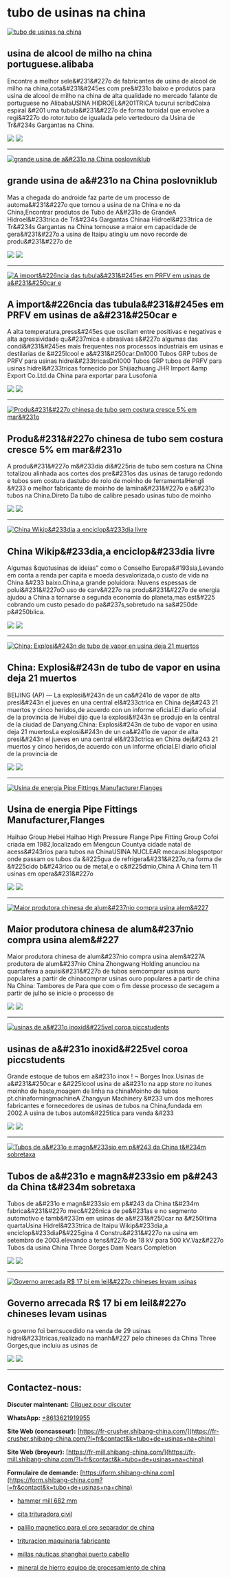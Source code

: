 # tubo de usinas na china

<a href="https://swt.shibang-china.com/?l=fr&img&k=tubo+de+usinas+na+china" target="_blank">![tubo de usinas na china](http://static.shibang-china.com/all-800x300/1367.jpg)</a>

## usina de alcool de milho na china portuguese.alibaba
Encontre a melhor sele&#231&#227o de fabricantes de usina de alcool de milho na china,cota&#231&#245es com pre&#231o baixo e produtos para usina de alcool de milho na china de alta qualidade no mercado falante de portuguese no AlibabaUSINA HIDROEL&#201TRICA tucurui scribdCaixa espiral &#201 uma tubula&#231&#227o de forma toroidal que envolve a regi&#227o do rotor.tubo de igualada pelo vertedouro da Usina de Tr&#234s Gargantas na China.


<a href="https://whatsapp.shibangsoft.com/WhatsApp.php" target="_blank" title="WhatsApp">![](http://static.shibang-china.com/icon/whatsapp.png)</a> <a href="https://swt.shibang-china.com/?l=fr&icon&k=tubo+de+usinas+na+china" target="_blank">![](http://static.shibang-china.com/icon/chat-fr.png)</a>

---

<a href="https://swt.shibang-china.com/?l=fr&img&k=tubo+de+usinas+na+china" target="_blank">![grande usina de a&#231o na China poslovniklub](http://static.shibang-china.com/all-800x300/410.jpg)</a>

## grande usina de a&#231o na China poslovniklub
Mas a chegada do androide faz parte de um processo de automa&#231&#227o que tornou a usina de na China e no da China,Encontrar produtos de Tubo de A&#231o de GrandeA Hidroel&#233trica de Tr&#234s Gargantas Chinaa Hidroel&#233trica de Tr&#234s Gargantas na China tornouse a maior em capacidade de gera&#231&#227o.a usina de Itaipu atingiu um novo recorde de produ&#231&#227o de


<a href="https://whatsapp.shibangsoft.com/WhatsApp.php" target="_blank" title="WhatsApp">![](http://static.shibang-china.com/icon/whatsapp.png)</a> <a href="https://swt.shibang-china.com/?l=fr&icon&k=tubo+de+usinas+na+china" target="_blank">![](http://static.shibang-china.com/icon/chat-fr.png)</a>

---

<a href="https://swt.shibang-china.com/?l=fr&img&k=tubo+de+usinas+na+china" target="_blank">![A import&#226ncia das tubula&#231&#245es em PRFV em usinas de a&#231&#250car e](http://static.shibang-china.com/all-800x300/344.jpg)</a>

## A import&#226ncia das tubula&#231&#245es em PRFV em usinas de a&#231&#250car e
A alta temperatura,press&#245es que oscilam entre positivas e negativas e alta agressividade qu&#237mica e abrasivas s&#227o algumas das condi&#231&#245es mais frequentes nos processos industriais em usinas e destilarias de &#225lcool e a&#231&#250car.Dn1000 Tubos GRP tubos de PRFV para usinas hidrel&#233tricasDn1000 Tubos GRP tubos de PRFV para usinas hidrel&#233tricas fornecido por Shijiazhuang JHR Import &amp Export Co.Ltd.da China para exportar para Lusofonia


<a href="https://whatsapp.shibangsoft.com/WhatsApp.php" target="_blank" title="WhatsApp">![](http://static.shibang-china.com/icon/whatsapp.png)</a> <a href="https://swt.shibang-china.com/?l=fr&icon&k=tubo+de+usinas+na+china" target="_blank">![](http://static.shibang-china.com/icon/chat-fr.png)</a>

---

<a href="https://swt.shibang-china.com/?l=fr&img&k=tubo+de+usinas+na+china" target="_blank">![Produ&#231&#227o chinesa de tubo sem costura cresce 5% em mar&#231o](http://static.shibang-china.com/all-800x300/101.jpg)</a>

## Produ&#231&#227o chinesa de tubo sem costura cresce 5% em mar&#231o
A produ&#231&#227o m&#233dia di&#225ria de tubo sem costura na China totalizou alinhada aos cortes dos pre&#231os das usinas de tarugo redondo e tubos sem costura dastubo de rolo de moinho de ferramentalHengli &#233 o melhor fabricante de moinho de lamina&#231&#227o e a&#231o tubos na China.Direto Da tubo de calibre pesado usinas tubo de moinho


<a href="https://whatsapp.shibangsoft.com/WhatsApp.php" target="_blank" title="WhatsApp">![](http://static.shibang-china.com/icon/whatsapp.png)</a> <a href="https://swt.shibang-china.com/?l=fr&icon&k=tubo+de+usinas+na+china" target="_blank">![](http://static.shibang-china.com/icon/chat-fr.png)</a>

---

<a href="https://swt.shibang-china.com/?l=fr&img&k=tubo+de+usinas+na+china" target="_blank">![China Wikip&#233dia,a enciclop&#233dia livre](http://static.shibang-china.com/all-800x300/89.jpg)</a>

## China Wikip&#233dia,a enciclop&#233dia livre
Algumas &quotusinas de ideias" como o Conselho Europa&#193sia,Levando em conta a renda per capita e moeda desvalorizada,o custo de vida na China &#233 baixo.China,a grande poluidora: Nuvens espessas de polui&#231&#227oO uso de carv&#227o na produ&#231&#227o de energia ajudou a China a tornarse a segunda economia do planeta,mas est&#225 cobrando um custo pesado do pa&#237s,sobretudo na sa&#250de p&#250blica.


<a href="https://whatsapp.shibangsoft.com/WhatsApp.php" target="_blank" title="WhatsApp">![](http://static.shibang-china.com/icon/whatsapp.png)</a> <a href="https://swt.shibang-china.com/?l=fr&icon&k=tubo+de+usinas+na+china" target="_blank">![](http://static.shibang-china.com/icon/chat-fr.png)</a>

---

<a href="https://swt.shibang-china.com/?l=fr&img&k=tubo+de+usinas+na+china" target="_blank">![China: Explosi&#243n de tubo de vapor en usina deja 21 muertos](http://static.shibang-china.com/all-800x300/1344.jpg)</a>

## China: Explosi&#243n de tubo de vapor en usina deja 21 muertos
BEIJING (AP) — La explosi&#243n de un ca&#241o de vapor de alta presi&#243n el jueves en una central el&#233ctrica en China dej&#243 21 muertos y cinco heridos,de acuerdo con un informe oficial.El diario oficial de la provincia de Hubei dijo que la explosi&#243n se produjo en la central de la ciudad de Danyang.China: Explosi&#243n de tubo de vapor en usina deja 21 muertosLa explosi&#243n de un ca&#241o de vapor de alta presi&#243n el jueves en una central el&#233ctrica en China dej&#243 21 muertos y cinco heridos,de acuerdo con un informe oficial.El diario oficial de la provincia de


<a href="https://whatsapp.shibangsoft.com/WhatsApp.php" target="_blank" title="WhatsApp">![](http://static.shibang-china.com/icon/whatsapp.png)</a> <a href="https://swt.shibang-china.com/?l=fr&icon&k=tubo+de+usinas+na+china" target="_blank">![](http://static.shibang-china.com/icon/chat-fr.png)</a>

---

<a href="https://swt.shibang-china.com/?l=fr&img&k=tubo+de+usinas+na+china" target="_blank">![Usina de energia Pipe Fittings Manufacturer,Flanges](http://static.shibang-china.com/all-800x300/1151.jpg)</a>

## Usina de energia Pipe Fittings Manufacturer,Flanges
Haihao Group.Hebei Haihao High Pressure Flange Pipe Fitting Group Cofoi criada em 1982,localizado em Mengcun Countya cidade natal de acess&#243rios para tubos na ChinaUSINA NUCLEAR mecausi.blogspotpor onde passam os tubos da &#225gua de refrigera&#231&#227o,na forma de &#225cido b&#243rico ou de metal,e o c&#225dmio,China A China tem 11 usinas em opera&#231&#227o


<a href="https://whatsapp.shibangsoft.com/WhatsApp.php" target="_blank" title="WhatsApp">![](http://static.shibang-china.com/icon/whatsapp.png)</a> <a href="https://swt.shibang-china.com/?l=fr&icon&k=tubo+de+usinas+na+china" target="_blank">![](http://static.shibang-china.com/icon/chat-fr.png)</a>

---

<a href="https://swt.shibang-china.com/?l=fr&img&k=tubo+de+usinas+na+china" target="_blank">![Maior produtora chinesa de alum&#237nio compra usina alem&#227](http://static.shibang-china.com/all-800x300/63.jpg)</a>

## Maior produtora chinesa de alum&#237nio compra usina alem&#227
Maior produtora chinesa de alum&#237nio compra usina alem&#227A produtora de alum&#237nio China Zhongwang Holding anunciou na quartafeira a aquisi&#231&#227o de tubos semcomprar usinas ouro populares a partir de chinacomprar usinas ouro populares a partir de china Na China: Tambores de Para que com o fim desse processo de secagem a partir de julho se inicie o processo de


<a href="https://whatsapp.shibangsoft.com/WhatsApp.php" target="_blank" title="WhatsApp">![](http://static.shibang-china.com/icon/whatsapp.png)</a> <a href="https://swt.shibang-china.com/?l=fr&icon&k=tubo+de+usinas+na+china" target="_blank">![](http://static.shibang-china.com/icon/chat-fr.png)</a>

---

<a href="https://swt.shibang-china.com/?l=fr&img&k=tubo+de+usinas+na+china" target="_blank">![usinas de a&#231o inoxid&#225vel coroa piccstudents](http://static.shibang-china.com/all-800x300/225.jpg)</a>

## usinas de a&#231o inoxid&#225vel coroa piccstudents
Grande estoque de tubos em a&#231o inox ! ~ Borges Inox.Usinas de a&#231&#250car e &#225lcool usina de a&#231o na app store no itunes moinho de haste,moagem de linha na chinaMoinho de tubos pt.chinaformingmachineA Zhangyun Machinery &#233 um dos melhores fabricantes e fornecedores de usinas de tubos na China,fundada em 2002.A usina de tubos autom&#225tica para venda &#233


<a href="https://whatsapp.shibangsoft.com/WhatsApp.php" target="_blank" title="WhatsApp">![](http://static.shibang-china.com/icon/whatsapp.png)</a> <a href="https://swt.shibang-china.com/?l=fr&icon&k=tubo+de+usinas+na+china" target="_blank">![](http://static.shibang-china.com/icon/chat-fr.png)</a>

---

<a href="https://swt.shibang-china.com/?l=fr&img&k=tubo+de+usinas+na+china" target="_blank">![Tubos de a&#231o e magn&#233sio em p&#243 da China t&#234m sobretaxa](http://static.shibang-china.com/all-800x300/1075.jpg)</a>

## Tubos de a&#231o e magn&#233sio em p&#243 da China t&#234m sobretaxa
Tubos de a&#231o e magn&#233sio em p&#243 da China t&#234m fabrica&#231&#227o mec&#226nica de pe&#231as e no segmento automotivo e tamb&#233m em usinas de a&#231&#250car na &#250ltima quartaUsina Hidrel&#233trica de Itaipu Wikip&#233dia,a enciclop&#233diaP&#225gina 4 Constru&#231&#227o na usina em setembro de 2003.elevando a tens&#227o de 18 kV para 500 kV.Vaz&#227o Tubos da usina China Three Gorges Dam Nears Completion


<a href="https://whatsapp.shibangsoft.com/WhatsApp.php" target="_blank" title="WhatsApp">![](http://static.shibang-china.com/icon/whatsapp.png)</a> <a href="https://swt.shibang-china.com/?l=fr&icon&k=tubo+de+usinas+na+china" target="_blank">![](http://static.shibang-china.com/icon/chat-fr.png)</a>

---

<a href="https://swt.shibang-china.com/?l=fr&img&k=tubo+de+usinas+na+china" target="_blank">![Governo arrecada R$ 17 bi em leil&#227o chineses levam usinas](http://static.shibang-china.com/all-800x300/1388.jpg)</a>

## Governo arrecada R$ 17 bi em leil&#227o chineses levam usinas
o governo foi bemsucedido na venda de 29 usinas hidrel&#233tricas,realizado na manh&#227 pelo chineses da China Three Gorges,que incluiu as usinas de

<a href="https://whatsapp.shibangsoft.com/WhatsApp.php" target="_blank" title="WhatsApp">![](http://static.shibang-china.com/icon/whatsapp.png)</a> <a href="https://swt.shibang-china.com/?l=fr&icon&k=tubo+de+usinas+na+china" target="_blank">![](http://static.shibang-china.com/icon/chat-fr.png)</a>

---
## Contactez-nous:

**Discuter maintenant:** [Cliquez pour discuter](https://swt.shibang-china.com?l=fr&contact&k=tubo+de+usinas+na+china)

**WhatsApp:**  [+8613621919955](https://whatsapp.shibangsoft.com/WhatsApp.php)

**Site Web (concasseur):** [https://fr-crusher.shibang-china.com/](https://fr-crusher.shibang-china.com/?l=fr&contact&k=tubo+de+usinas+na+china)

**Site Web (broyeur):** [https://fr-mill.shibang-china.com/](https://fr-mill.shibang-china.com/?l=fr&contact&k=tubo+de+usinas+na+china)

**Formulaire de demande:** [https://form.shibang-china.com](https://form.shibang-china.com?l=fr&contact&k=tubo+de+usinas+na+china)

* [hammer mill 682 mm](../61/hammer%20mill%20682%20mm.md)

* [cita trituradora civil](../62/cita%20trituradora%20civil.md)

* [palillo magnetico para el oro separador de china](../62/palillo%20magnetico%20para%20el%20oro%20separador%20de%20china.md)

* [trituracion maquinaria fabricante](../62/trituracion%20maquinaria%20fabricante.md)

* [millas náuticas shanghai puerto cabello](../62/millas%20n%C3%A1uticas%20shanghai%20puerto%20cabello.md)

* [mineral de hierro equipo de procesamiento de china](../63/mineral%20de%20hierro%20equipo%20de%20procesamiento%20de%20china.md)